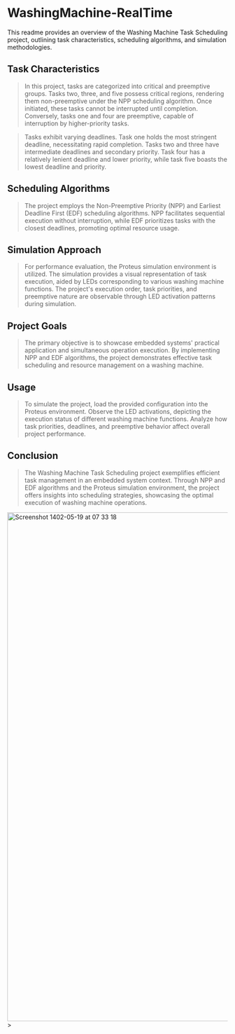 # WashingMachine-RealTime

This readme provides an overview of the Washing Machine Task Scheduling project, outlining task characteristics, scheduling algorithms, and simulation methodologies.

## Task Characteristics

> In this project, tasks are categorized into critical and preemptive groups. Tasks two, three, and five possess critical regions, rendering them non-preemptive under the NPP scheduling algorithm. Once initiated, these tasks cannot be interrupted until completion. Conversely, tasks one and four are preemptive, capable of interruption by higher-priority tasks.

> Tasks exhibit varying deadlines. Task one holds the most stringent deadline, necessitating rapid completion. Tasks two and three have intermediate deadlines and secondary priority. Task four has a relatively lenient deadline and lower priority, while task five boasts the lowest deadline and priority.

## Scheduling Algorithms

> The project employs the Non-Preemptive Priority (NPP) and Earliest Deadline First (EDF) scheduling algorithms. NPP facilitates sequential execution without interruption, while EDF prioritizes tasks with the closest deadlines, promoting optimal resource usage.

## Simulation Approach

> For performance evaluation, the Proteus simulation environment is utilized. The simulation provides a visual representation of task execution, aided by LEDs corresponding to various washing machine functions. The project's execution order, task priorities, and preemptive nature are observable through LED activation patterns during simulation.

## Project Goals

> The primary objective is to showcase embedded systems' practical application and simultaneous operation execution. By implementing NPP and EDF algorithms, the project demonstrates effective task scheduling and resource management on a washing machine.

## Usage

> To simulate the project, load the provided configuration into the Proteus environment. Observe the LED activations, depicting the execution status of different washing machine functions. Analyze how task priorities, deadlines, and preemptive behavior affect overall project performance.

## Conclusion

> The Washing Machine Task Scheduling project exemplifies efficient task management in an embedded system context. Through NPP and EDF algorithms and the Proteus simulation environment, the project offers insights into scheduling strategies, showcasing the optimal execution of washing machine operations.

<img width="1162" alt="Screenshot 1402-05-19 at 07 33 18" src="https://github.com/HeliaHashemipour/WashingMachine-RealTime/assets/71961438/9122040f-6e54-4be9-ba95-63e8a9ca3d0a">
> 
